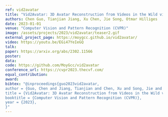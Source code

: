 ```yaml
---
ref: vid2avatar
title: "Vid2Avatar: 3D Avatar Reconstruction from Videos in the Wild via Self-supervised Scene Decomposition"
authors: Chen Guo, Tianjian Jiang, Xu Chen, Jie Song, Otmar Hilliges
date: 2023-01-01
venue: "Computer Vision and Pattern Recognition (CVPR)"
image: /assets/projects/2023/vid2avatar/teaser2.gif
external_project_page: https://moygcc.github.io/vid2avatar/
video: https://youtu.be/EGi47YeIeGQ
talk: 
paper: https://arxiv.org/abs/2302.11566
poster: 
data: 
code: https://github.com/MoyGcc/vid2avatar
conference_url: https://cvpr2023.thecvf.com/
equal_contribution: 
award: 
bibtex: "@inproceedings{guo2023vid2avatar,
author = {Guo, Chen and Jiang, Tianjian and Chen, Xu and Song, Jie and Hilliges, Otmar}, 
title = {Vid2Avatar: 3D Avatar Reconstruction from Videos in the Wild via Self-supervised Scene Decomposition}, 
booktitle = {Computer Vision and Pattern Recognition (CVPR)},
year = {2023},
}"
---
```

